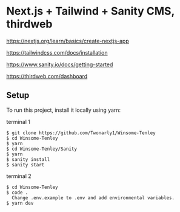 # Next.js + Tailwind + Sanity CMS, thirdweb

https://nextjs.org/learn/basics/create-nextjs-app

https://tailwindcss.com/docs/installation

https://www.sanity.io/docs/getting-started

https://thirdweb.com/dashboard


## Setup
To run this project, install it locally using yarn:

terminal 1

```
$ git clone https://github.com/Twonarly1/Winsome-Tenley
$ cd Winsome-Tenley
$ yarn
$ cd Winsome-Tenley/Sanity
$ yarn
$ sanity install
$ sanity start
```
terminal 2

```
$ cd Winsome-Tenley
$ code .
  Change .env.example to .env and add environmental variables.
$ yarn dev
```

